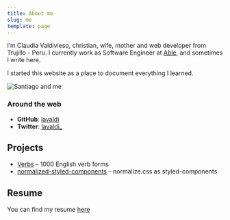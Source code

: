 ```yaml
---
title: About me
slug: me
template: page
---
```


I’m Claudia Valdivieso, christian, wife, mother and web developer from Trujillo - Peru. I currently work as Software Engineer at [Able](https://www.able.co/), and sometimes I write here.

I started this website as a place to document everything I learned.

![Santiago and me](https://imgur.com/Rz4id1v.gif)

### Around the web

- **GitHub**: [lavaldi](https://github.com/lavaldi)
- **Twitter**: [lavaldi\_](https://twitter.com/lavaldi_)

## Projects

- [Verbs](https://github.com/lavaldi/verbs) – 1000 English verb forms
- [normalized-styled-components](https://github.com/lavaldi/normalized-components) – normalize.css as styled-components

## Resume

You can find my resume [here](/resume)
